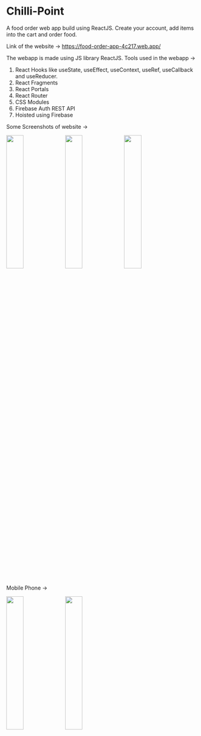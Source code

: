 # Chilli-Point
A food order web app build using ReactJS. Create your account, add items into the cart and order food.

Link of the website -> https://food-order-app-4c217.web.app/

The webapp is made using JS library ReactJS.
Tools used in the webapp ->
1. React Hooks like useState, useEffect, useContext, useRef, useCallback and useReducer.
2. React Fragments
3. React Portals
4. React Router
5. CSS Modules
6. Firebase Auth REST API
7. Hoisted using Firebase

Some Screenshots of website ->

<img src="https://user-images.githubusercontent.com/100830807/176241703-020abd44-f986-434f-a7d2-9bab9da73d62.png" width=30% height=30%>
<img src="https://user-images.githubusercontent.com/100830807/176241727-cd115901-b7aa-4fae-9d38-97803beb9e10.png" width=30% height=30%>
<img src="(https://user-images.githubusercontent.com/100830807/176241735-b94333d5-3483-4ee8-8323-ee35ba4a31b2.png)" width=30% height=30%>

Mobile Phone ->


<img src="https://user-images.githubusercontent.com/100830807/176245405-6305679e-8a94-469a-a51a-63a35dcb4247.jpeg" width=30% height=30%>
<img src="https://user-images.githubusercontent.com/100830807/176245416-bc3e9e55-fcaa-4821-a36f-7027cdf23a5a.jpeg" width=30% height=30%>
